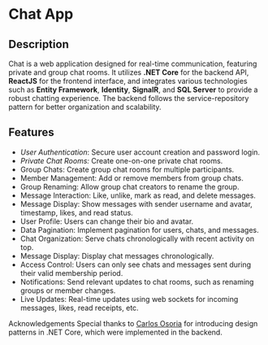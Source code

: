 # Chat App


## Description

Chat is a web application designed for real-time communication, featuring private and group chat rooms. It utilizes **.NET Core** for the backend API, **ReactJS** for the frontend interface, and integrates various technologies such as **Entity Framework**, **Identity**, **SignalR**, and **SQL Server** to provide a robust chatting experience. The backend follows the service-repository pattern for better organization and scalability.

## Features

- *User Authentication*: Secure user account creation and password login.
- *Private Chat Rooms:* Create one-on-one private chat rooms.
- Group Chats: Create group chat rooms for multiple participants.
- Member Management: Add or remove members from group chats.
- Group Renaming: Allow group chat creators to rename the group.
- Message Interaction: Like, unlike, mark as read, and delete messages.
- Message Display: Show messages with sender username and avatar, timestamp, likes, and read status.
- User Profile: Users can change their bio and avatar.
- Data Pagination: Implement pagination for users, chats, and messages.
- Chat Organization: Serve chats chronologically with recent activity on top.
- Message Display: Display chat messages chronologically.
- Access Control: Users can only see chats and messages sent during their valid membership period.
- Notifications: Send relevant updates to chat rooms, such as renaming groups or member changes.
- Live Updates: Real-time updates using web sockets for incoming messages, likes, read receipts, etc.


Acknowledgements
Special thanks to [Carlos Osoria](https://github.com/cosoria) for introducing design patterns in .NET Core, which were implemented in the backend.
